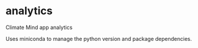 # analytics
Climate Mind app analytics


Uses miniconda to manage the python version and package dependencies.

